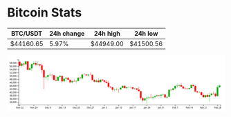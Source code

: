 # Bitcoin Stats

BTC/USDT|24h change|24h high|24h low|
|---|---|---|---|
|$44160.65|5.97%|$44949.00|$41500.56|

<img src="./chart.svg">
